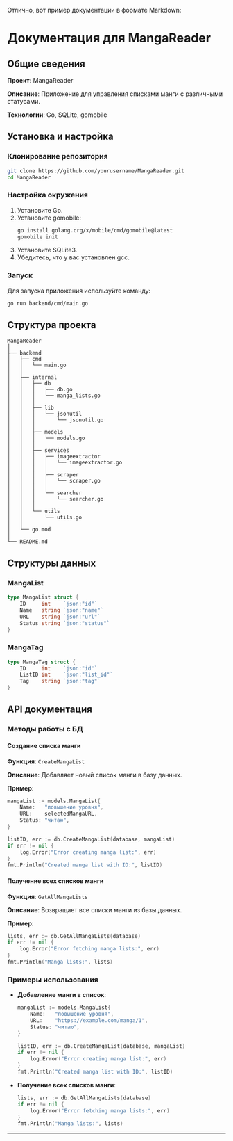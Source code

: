 Отлично, вот пример документации в формате Markdown:

# Документация для MangaReader

## Общие сведения

**Проект**: MangaReader

**Описание**: Приложение для управления списками манги с различными статусами.

**Технологии**: Go, SQLite, gomobile

## Установка и настройка

### Клонирование репозитория

```bash
git clone https://github.com/yourusername/MangaReader.git
cd MangaReader
```

### Настройка окружения

1. Установите Go.
2. Установите gomobile:
    ```bash
    go install golang.org/x/mobile/cmd/gomobile@latest
    gomobile init
    ```
3. Установите SQLite3.
4. Убедитесь, что у вас установлен gcc.

### Запуск

Для запуска приложения используйте команду:

```bash
go run backend/cmd/main.go
```

## Структура проекта

```plaintext
MangaReader
│
├── backend
│   ├── cmd
│   │   └── main.go
│   │
│   ├── internal
│   │   ├── db
│   │   │   ├── db.go
│   │   │   └── manga_lists.go
│   │   │
│   │   ├── lib
│   │   │   └── jsonutil
│   │   │       └── jsonutil.go
│   │   │
│   │   ├── models
│   │   │   └── models.go
│   │   │
│   │   ├── services
│   │   │   ├── imageextractor
│   │   │   │   └── imageextractor.go
│   │   │   │
│   │   │   ├── scraper
│   │   │   │   └── scraper.go
│   │   │   │
│   │   │   └── searcher
│   │   │       └── searcher.go
│   │   │
│   │   └── utils
│   │       └── utils.go
│   │
│   └── go.mod
│
└── README.md
```

## Структуры данных

### MangaList

```go
type MangaList struct {
    ID     int    `json:"id"`
    Name   string `json:"name"`
    URL    string `json:"url"`
    Status string `json:"status"`
}
```

### MangaTag

```go
type MangaTag struct {
    ID     int    `json:"id"`
    ListID int    `json:"list_id"`
    Tag    string `json:"tag"`
}
```

## API документация

### Методы работы с БД

#### Создание списка манги

**Функция**: `CreateMangaList`

**Описание**: Добавляет новый список манги в базу данных.

**Пример**:

```go
mangaList := models.MangaList{
    Name:   "повышение уровня",
    URL:    selectedMangaURL,
    Status: "читаю",
}

listID, err := db.CreateMangaList(database, mangaList)
if err != nil {
    log.Error("Error creating manga list:", err)
}
fmt.Println("Created manga list with ID:", listID)
```

#### Получение всех списков манги

**Функция**: `GetAllMangaLists`

**Описание**: Возвращает все списки манги из базы данных.

**Пример**:

```go
lists, err := db.GetAllMangaLists(database)
if err != nil {
    log.Error("Error fetching manga lists:", err)
}
fmt.Println("Manga lists:", lists)
```

### Примеры использования

- **Добавление манги в список**:
  ```go
  mangaList := models.MangaList{
      Name:   "повышение уровня",
      URL:    "https://example.com/manga/1",
      Status: "читаю",
  }

  listID, err := db.CreateMangaList(database, mangaList)
  if err != nil {
      log.Error("Error creating manga list:", err)
  }
  fmt.Println("Created manga list with ID:", listID)
  ```

- **Получение всех списков манги**:
  ```go
  lists, err := db.GetAllMangaLists(database)
  if err != nil {
      log.Error("Error fetching manga lists:", err)
  }
  fmt.Println("Manga lists:", lists)
  ```
---